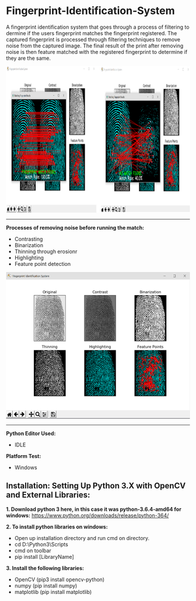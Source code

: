 # Fingerprint-Identification-System
A fingerprint identification system that goes through a process of filtering to dermine if the users fingerprint matches the fingerprint registered. The captured fingerprint is processed through filtering techniques to remove noise from the captured image. The final result of the print after removing noise is then feature matched with the registered fingerprint to determine if they are the same.

<img src="Screenshots/screen.png"  height="400" />

<hr>

<strong> Processes of removing noise before running the match: </strong>
<ul>
 	<li> Contrasting 	</li>
 	<li> Binarization	</li>
 	<li> Thinning through erosionr 	</li>
 	<li> Highlighting 	</li>
 	<li> Feature point detection 	</li>
</ul>

<img src="Screenshots/screen3.png"  height="400" />

<hr>

<strong> Python Editor Used:  </strong>
<ul>
 	<li> IDLE </li>
</ul>

<strong> Platform Test:  </strong>
<ul>
 	<li> Windows </li>
</ul>

<h2>Installation: Setting Up Python 3.X with OpenCV and External Libraries:</h2>

<strong>1. Download python 3 here, in this case it was python-3.6.4-amd64 for windows:</strong>
https://www.python.org/downloads/release/python-364/

<strong> 2. To install python libraries on windows: </strong>
<ul>
 	<li> Open up installation directory and run cmd on directory. 	</li>
 	<li> cd D:\Python3\Scripts 	</li>
 	<li> cmd on toolbar 	</li>
 	<li> pip install [LibraryName] 	</li>
</ul>

<strong> 3. Install the following libraries: </strong>
<ul>
 	<li> OpenCV (pip3 install opencv-python) 	</li>
 	<li> numpy (pip install numpy) 	</li>
 	<li> matplotlib (pip install matplotlib) 	</li>
</ul>
